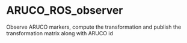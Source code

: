 # ARUCO_ROS_observer
Observe ARUCO markers, compute the transformation and publish the transformation matrix along with ARUCO id
